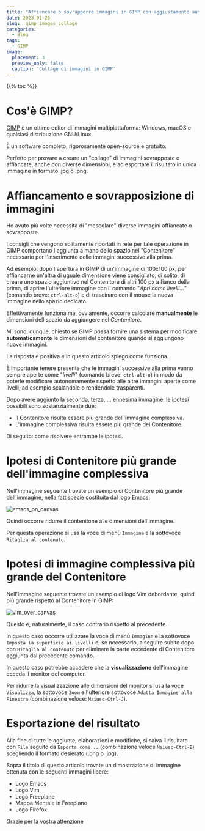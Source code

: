 ```yaml
---
title: "Affiancare o sovrapporre immagini in GIMP con aggiustamento automatico del Contenitore"
date: 2023-01-26
slug:  gimp_images_collage
categories:
  - Blog
tags:
  - GIMP
image:
  placement: 3
  preview_only: false 
  caption: 'Collage di immagini in GIMP'
---
```


{{% toc %}}

# Cos'è GIMP?

[GIMP](https://www.gimp.org/) è un ottimo editor di immagini multipiattaforma: Windows, macOS e qualsiasi distribuzione GNU/Linux.

È un software completo, rigorosamente open-source e gratuito.

Perfetto per provare a creare un "collage" di immagini sovrapposte o affiancate, anche con diverse dimensioni, e ad esportare il risultato in unica immagine in formato .jpg o .png.

# Affiancamento e sovrapposizione di immagini

Ho avuto più volte necessità di "mescolare" diverse immagini affiancate o sovrapposte.

I consigli che vengono solitamente riportati in rete per tale operazione in GIMP comportano l'aggiunta a mano dello spazio nel "Contenitore" necessario per l'inserimento delle immagini successive alla prima.

Ad esempio: dopo l'apertura in GIMP di un'immagine di 100x100 px, per affiancarne un'altra di uguale dimensione viene consigliato, di solito, di creare uno spazio aggiuntivo nel Contenitore di altri 100 px a fianco della prima, di aprire l'ulteriore immagine con il comando "*Apri come livelli…*" (comando breve: `ctrl-alt-o`) e di trascinare con il mouse la nuova immagine nello spazio dedicato.

Effettivamente funziona ma, ovviamente, occorre calcolare **manualmente** le dimensioni dell spazio da aggiungere nel *Contenitore*.

Mi sono, dunque, chiesto se GIMP possa fornire una sistema per modificare **automaticamente** le dimensioni del contenitore quando si aggiungono nuove immagini.

La risposta è positiva e in questo articolo spiego come funziona.

È importante tenere presente che le immagini successive alla prima vanno sempre aperte come "*livelli*" (comando breve: `ctrl-alt-o`) in modo da poterle modificare autonomamente rispetto alle altre immagini aperte come livelli, ad esempio scalandole o rendendole trasparenti.

Dopo avere aggiunto la seconda, terza, ... ennesima immagine, le ipotesi possibili sono sostanzialmente due:

* Il Contenitore risulta essere più grande dell'immagine complessiva.
* L'immagine complessiva risulta essere più grande del Contenitore.

Di seguito: come risolvere entrambe le ipotesi.

# Ipotesi di Contenitore più grande dell'immagine complessiva

Nell'immagine seguente trovate un esempio di Contenitore più grande dell'immagine, nella fattispecie costituita dal logo Emacs:

![emacs_on_canvas](canvas_on_emacs.png)

Quindi occorre ridurre il contenitone alle dimensioni dell'immagine.

Per questa operazione si usa la voce di menù `Immagine` e la sottovoce `Ritaglia al contenuto`.

# Ipotesi di immagine complessiva più grande del Contenitore

Nell'immagine seguente trovate un esempio di logo Vim debordante, quindi più grande rispetto al Contenitore in GIMP:

![vim_over_canvas](vim_over_canvas.png)

Questo è, naturalmente, il caso contrario rispetto al precedente.

In questo caso occorre utilizzare la voce di menù `Immagine` e la sottovoce `Imposta la superficie ai livelli` e, se necessario, a seguire subito dopo con `Ritaglia al contenuto` per eliminare la parte eccedente di Contenitore aggiunta dal precedente comando.

In questo caso potrebbe accadere che la **visualizzazione** dell'immagine ecceda il monitor del computer.

Per ridurre la visualizzazione alle dimensioni del monitor si usa la voce `Visualizza`, la sottovoce `Zoom` e l'ulteriore sottovoce `Adatta Immagine alla Finestra` (combinazione veloce: `Maiusc-Ctrl-J`).

# Esportazione del risultato

Alla fine di tutte le aggiunte, elaborazioni e modifiche, si salva il risultato con `File` seguito da `Esporta come...` (combinazione veloce `Maiusc-Ctrl-E`) scegliendo il formato desierato (.png o .jpg).

Sopra il titolo di questo articolo  trovate un dimostrazione di immagine ottenuta   con le seguenti immagini libere:

* Logo Emacs
* Logo Vim
* Logo Freeplane
* Mappa Mentale in Freeplane
* Logo Firefox


Grazie per la vostra attenzione
